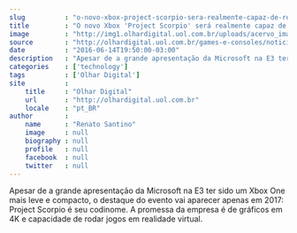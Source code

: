 ```yaml
---
slug          : "o-novo-xbox-project-scorpio-sera-realmente-capaz-de-rodar-jogos-em-4k"
title         : "O novo Xbox 'Project Scorpio' será realmente capaz de rodar jogos em 4K?"
image         : "http://img1.olhardigital.uol.com.br/uploads/acervo_imagens/2016/06/20160613152127_660_420.jpg"
source        : "http://olhardigital.uol.com.br/games-e-consoles/noticia/o-novo-xbox-project-scorpio-sera-realmente-capaz-de-rodar-jogos-em-4k/59329"
date          : "2016-06-14T19:50:00-03:00"
description   : "Apesar de a grande apresentação da Microsoft na E3 ter sido um Xbox One mais leve e compacto, o destaque do evento vai aparecer apenas em 2017: Project Scorpio é seu codinome. A promessa da empresa é de gráficos em 4K e capacidade de rodar jogos em realidade virtual."
categories    : ['technology']
tags          : ['Olhar Digital']
site          :
    title     : "Olhar Digital"
    url       : "http://olhardigital.uol.com.br"
    locale    : "pt_BR"
author        :
    name      : "Renato Santino"
    image     : null
    biography : null
    profile   : null
    facebook  : null
    twitter   : null
---
```


Apesar de a grande apresentação da Microsoft na E3 ter sido um Xbox One mais leve e compacto, o destaque do evento vai aparecer apenas em 2017: Project Scorpio é seu codinome. A promessa da empresa é de gráficos em 4K e capacidade de rodar jogos em realidade virtual.
